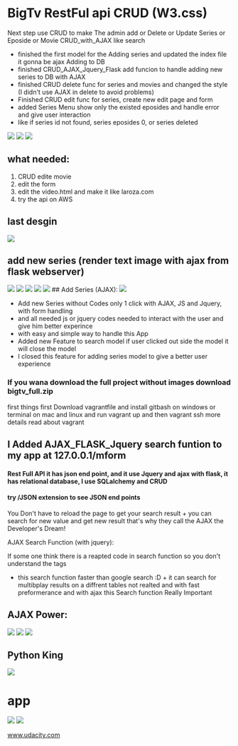 # BigTv RestFul api CRUD (W3.css)

Next step use CRUD to make The admin add or Delete or Update Series or Eposide or Movie CRUD_with_AJAX like search

*  finished the first model for the Adding series and updated the index file it gonna be ajax Adding to DB
*  finished CRUD_AJAX_Jquery_Flask add funcion to handle adding new series to DB with AJAX
*  finished CRUD delete func for series and movies and changed the style (I didn't use AJAX in delete to avoid problems)
*  Finished CRUD edit func for series, create new edit page and form
*  added Series Menu show only the existed eposides and handle error and give user interaction
*  like if series id not found, series eposides 0, or series deleted 

<img src="handle3.PNG">
<img src="handle.PNG">
<img src="handle1.PNG">

## what needed:
1.  CRUD edite movie
2.  edit the form
3.  edit the video.html and make it like laroza.com
4.  try the api on AWS

## last desgin
<img src="myweb.PNG">

## add new series (render text image with ajax from flask webserver)
<img src="https://github.com/MahmoudHegazi/hello-world/blob/master/myadd2.PNG?raw=true">


<img src="myweb2.PNG">


<img src="mfinal.PNG">
<img src="bigtva.PNG">

<img src="last1.PNG">
## Add Series (AJAX):

<img src="addseries.PNG">

*  Add new Series without Codes only 1 click with AJAX, JS and Jquery, with form handling
*  and all needed js or jquery codes needed to interact with the user and give him better experince
*  with easy and simple way to handle this App
*  Added new Feature to search model if user clicked out side the model it will close the model
*  I closed this feature for adding series model to give a better user experience 


### If you wana download the full project  without images download bigtv_full.zip
first things first Download vagrantfile and install gitbash on windows or terminal on mac and linux
and run vagrant up and then vagrant ssh more details read about vagrant

## I Added AJAX_FLASK_Jquery search funtion to my app at 127.0.0.1/mform

#### Rest Full API it has json end point, and it use Jquery and ajax with flask, it has relational database, I use SQLalchemy and CRUD
#### try /JSON extension to see JSON end points

You Don't have to reload the page to get your search result + you can search for new value and get new result
that's why they call the AJAX the Developer's Dream!

AJAX Search Function (with jquery):

If some one think there is a reapted code in search function so you don't understand the tags 
+ this search function faster than google search :D + it can search for multibplay results on
a diffrent tables not realted and with fast preformerance and with ajax this Search function Really Important


## AJAX Power:
<img src="lastr.PNG">
<img src="Update.PNG">
<img src="ajaxpower.PNG">


## Python King 
<img src="Pythonking.PNG">

# app 

<img src="Fianl.PNG">
<img src="part1.PNG">


www.udacity.com
